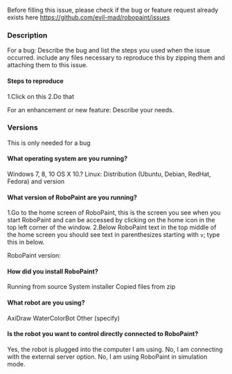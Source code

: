 Before filling this issue, please check if the bug or feature request already
exists here <https://github.com/evil-mad/robopaint/issues>

### Description

For a bug: Describe the bug and list the steps you used when the issue occurred.
include any files necessary to reproduce this by zipping them and attaching them
to this issue.

#### Steps to reproduce
  1.Click on this
  2.Do that

For an enhancement or new feature: Describe your needs.

### Versions
This is only needed for a bug

#### What operating system are you running?
Windows 7, 8, 10
OS X 10.?
Linux: Distribution (Ubuntu, Debian, RedHat, Fedora) and version

#### What version of RoboPaint are you running?
  1.Go to the home screen of RoboPaint, this is the screen you see when you start
  RoboPaint and can be accessed by clicking on the home icon in the top left
  corner of the window.
  2.Below RoboPaint text in the top middle of the home screen you should see text
  in parenthesizes starting with `v`; type this in below.

RoboPaint version:

#### How did you install RoboPaint?
Running from source
System installer
Copied files from zip

#### What robot are you using?
AxiDraw
WaterColorBot
Other (specify)

#### Is the robot you want to control directly connected to RoboPaint?
Yes, the robot is plugged into the computer I am using.
No, I am connecting with the external server option.
No, I am using RoboPaint in simulation mode.
